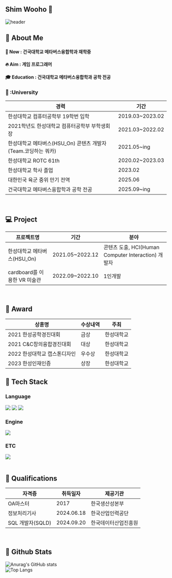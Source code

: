 ## Shim Wooho 👋

<div>
  
  <!--Header-->
  ![header](https://capsule-render.vercel.app/api?type=waving&color=gradient&height=300&section=header&text=Welcome%20to%20My%20Git%20%F0%9F%A4%97)
  
</div>

<div>
  <!--Body-->
  
  ## 👀 About Me
  #### :raising_hand: Now : 건국대학교 메타버스융합학과 재학중<br/>
  #### :fire: Aim : 게임 프로그래머<br/>
  #### :mortar_board: Education : 건국대학교 메타버스융합학과 공학 전공
  ### 🏫 :University

  | 경력                                          | 기간            |
  | --------------------------------------------- | --------------- |
  | 한성대학교 컴퓨터공학부 19학번 입학                | 2019.03~2023.02 |
  | 2021학년도 한성대학교 컴퓨터공학부 부학생회장 | 2021.03~2022.02 |
  | 한성대학교 메타버스(HSU_On) 콘텐츠 개발자 (Team.코딩하는 쿼카) | 2021.05~ing     |
  | 한성대학교 ROTC 61th                       | 2020.02~2023.03     |
  | 한성대학교 학사 졸업   | 2023.02 |
  | 대한민국 육군 중위 만기 전역 | 2025.06|
  | 건국대학교 메타버스융합학과 공학 전공         | 2025.09~ing          |
  <br/>
  
  ## 💻 Project
  |          프로젝트명                 | 기간            | 분야             |
  | --------------------------------------------- | --------------- | -------      |
  | 한성대학교 메타버스(HSU_On)                | 2021.05~2022.12 | 콘텐츠 도출, HCI(Human Computer Interaction) 개발자               |
  | cardboard를 이용한 VR 미술관 | 2022.09~2022.10 | 1인개발                          |
  <br/>

  ## 🥇 Award
  | 상훈명                       | 수상내역               | 주최                      |
| ---------------------------- | ---------------------- | ------------------------- |
| 2021 한성공학경진대회        | 금상                   | 한성대학교                |
| 2021 C&C창의융합경진대회     | 대상                   | 한성대학교                |
| 2022 한성대학교 캡스톤디자인 | 우수상                 | 한성대학교                |
| 2023 한성인재인증            | 상장 | 한성대학교                |

  ## 🧱 Tech Stack
  ### Language
  <!--Python-->
  <img src="https://img.shields.io/badge/Python-3776AB?style=flat-square&logo=Python&logoColor=white"/>
  <!--C++-->
  <img src="https://img.shields.io/badge/c++-00599C?style=for-the-badge&logo=c%2B%2B&logoColor=white">
  <!--C#-->
  <img src="https://img.shields.io/badge/csharp-239120?style=for-the-badge&logo=c sharp&logoColor=white">
  <br/>
  
  ### Engine
  <!--Unity-->
  <img src="https://img.shields.io/badge/Unity-FFFFFF?style=for-the-badge&logo=Unity&logoColor=black">
  <br/>
  
  ### ETC
  <!--MySQL-->
  <img src="https://img.shields.io/badge/MySQL-4479A1?style=flat-square&logo=MySQL&logoColor=white"/>
  <br/>
  <br/>

  ## 📔 Qualifications
  |          자격증                 | 취득일자            | 제공기관             |
  | --------------------------------------------- | --------------- | -------      |
  | OA마스터  |2017 | 한국생산성본부|
  | 정보처리기사                | 2024.06.18 | 한국산업인력공단               |
  | SQL 개발자(SQLD) | 2024.09.20 | 한국데이터산업진흥원       |
  <br/>
  
  ## 🤔 Github Stats
  ![Anurag's GitHub stats](https://github-readme-stats.vercel.app/api?username=woohozang&show_icons=true&theme=dracula)
  <br/>
  ![Top Langs](https://github-readme-stats.vercel.app/api/top-langs/?username=woohozang&layout=compact&theme=dracula)
  
</div>

<!--
**Jiyu-Kim/Jiyu-Kim** is a ✨ _special_ ✨ repository because its `README.md` (this file) appears on your GitHub profile.

Here are some ideas to get you started:
- Hi there 👋
- 🔭 I’m currently working on ...
- 🌱 I’m currently learning ...
- 👯 I’m looking to collaborate on ...
- 🤔 I’m looking for help with ...
- 💬 Ask me about ...
- 📫 How to reach me: ...
- 😄 Pronouns: ...
- ⚡ Fun fact: ...
-->
